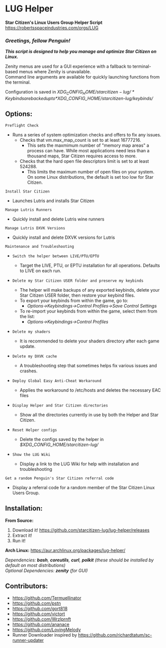 # LUG Helper
**Star Citizen's Linux Users Group Helper Script**  
https://robertsspaceindustries.com/orgs/LUG

### *Greetings, fellow Penguin!*
_**This script is designed to help you manage and optimize Star Citizen on Linux.**_

Zenity menus are used for a GUI experience with a fallback to terminal-based menus where Zenity is unavailable.  
Command line arguments are available for quickly launching functions from the terminal.  

Configuration is saved in *$XDG_CONFIG_HOME/starcitizen-lug/*  
Keybinds are backed up to *$XDG_CONFIG_HOME/starcitizen-lug/keybinds/*

## Options:

`Preflight Check`
- Runs a series of system optimization checks and offers to fix any issues.
  - Checks that vm.max_map_count is set to at least 16777216.
    - This sets the maxmimum number of "memory map areas" a process can have. While most applications need less than a thousand maps, Star Citizen requires access to more.
  - Checks that the hard open file descriptors limit is set to at least 524288.
    - This limits the maximum number of open files on your system.  On some Linux distributions, the default is set too low for Star Citizen.

`Install Star Citizen`
- Launches Lutris and installs Star Citizen

`Manage Lutris Runners`
- Quickly install and delete Lutris wine runners

`Manage Lutris DXVK Versions`
- Quickly install and delete DXVK versions for Lutris

`Maintenance and Troubleshooting`
- `Switch the helper between LIVE/PTU/EPTU`
  - Target the LIVE, PTU, or EPTU installation for all operations.  Defaults to LIVE on each run.

- `Delete my Star Citizen USER folder and preserve my keybinds`
  - The helper will make backups of any exported keybinds, delete your Star Citizen USER folder, then restore your keybind files.
  - To export your keybinds from within the game, go to:
    - *Options->Keybindings->Control Profiles->Save Control Settings*
  - To re-import your keybinds from within the game, select them from the list:
    - *Options->Keybindings->Control Profiles*

- `Delete my shaders`
  - It is recommended to delete your shaders directory after each game update.

- `Delete my DXVK cache`
  - A troubleshooting step that sometimes helps fix various issues and crashes.

- `Deploy Global Easy Anti-Cheat Workaround`
  - Applies the workaround to /etc/hosts and deletes the necessary EAC files

- `Display Helper and Star Citizen directories`
  - Show all the directories currently in use by both the Helper and Star Citizen.

- `Reset Helper configs`
  - Delete the configs saved by the helper in *$XDG_CONFIG_HOME/starcitizen-lug/*

- `Show the LUG Wiki`
  - Display a link to the LUG Wiki for help with installation and troubleshooting

`Get a random Penguin's Star Citizen referral code`
- Display a referral code for a random member of the Star Citizen Linux Users Group.



## Installation:

**From Source:**
1. Download it! https://github.com/starcitizen-lug/lug-helper/releases
2. Extract it!
3. Run it!

**Arch Linux:** https://aur.archlinux.org/packages/lug-helper/

_Dependencies: **bash**, **coreutils**, **curl**, **polkit** (these should be installed by default on most distributions)_  
_Optional Dependencies: **zenity** (for GUI)_  

## Contributors:
- https://github.com/Termuellinator
- https://github.com/pstn
- https://github.com/gort818
- https://github.com/victort
- https://github.com/Wrzlprnft
- https://github.com/ananace
- https://github.com/LovingMelody
- Runner Downloader inspired by https://github.com/richardtatum/sc-runner-updater
